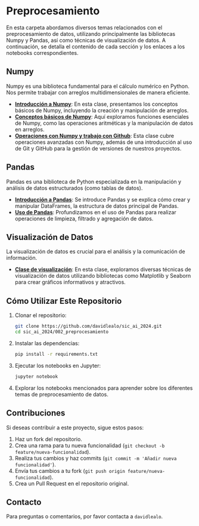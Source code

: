 # Preprocesamiento

En esta carpeta abordamos diversos temas relacionados con el preprocesamiento de datos, utilizando principalmente las bibliotecas Numpy y Pandas, así como técnicas de visualización de datos. A continuación, se detalla el contenido de cada sección y los enlaces a los notebooks correspondientes.

## Numpy

Numpy es una biblioteca fundamental para el cálculo numérico en Python. Nos permite trabajar con arreglos multidimensionales de manera eficiente.

- [**Introducción a Numpy**](Clase3_SIC_AI_2024.ipynb): En esta clase, presentamos los conceptos básicos de Numpy, incluyendo la creación y manipulación de arreglos.
- [**Conceptos básicos de Numpy**](Clase4_SIC_AI_2024.ipynb): Aquí exploramos funciones esenciales de Numpy, como las operaciones aritméticas y la manipulación de datos en arreglos.
- [**Operaciones con Numpy y trabajo con Github**](Clase5_SIC_AI_2024.ipynb): Esta clase cubre operaciones avanzadas con Numpy, además de una introducción al uso de Git y GitHub para la gestión de versiones de nuestros proyectos.

## Pandas

Pandas es una biblioteca de Python especializada en la manipulación y análisis de datos estructurados (como tablas de datos).

- [**Introducción a Pandas**](Clase6_SIC_AI_2024.ipynb): Se introduce Pandas y se explica cómo crear y manipular DataFrames, la estructura de datos principal de Pandas.
- [**Uso de Pandas**](Clase7_SIC_AI_2024.ipynb): Profundizamos en el uso de Pandas para realizar operaciones de limpieza, filtrado y agregación de datos.

## Visualización de Datos

La visualización de datos es crucial para el análisis y la comunicación de información.

- [**Clase de visualización**](Clase8_SIC_AI_2024.ipynb): En esta clase, exploramos diversas técnicas de visualización de datos utilizando bibliotecas como Matplotlib y Seaborn para crear gráficos informativos y atractivos.

## Cómo Utilizar Este Repositorio

1. Clonar el repositorio:
    ```bash
    git clone https://github.com/davidlealo/sic_ai_2024.git
    cd sic_ai_2024/002_preprocesamiento
    ```

2. Instalar las dependencias:
    ```bash
    pip install -r requirements.txt
    ```

3. Ejecutar los notebooks en Jupyter:
    ```bash
    jupyter notebook
    ```

4. Explorar los notebooks mencionados para aprender sobre los diferentes temas de preprocesamiento de datos.

## Contribuciones

Si deseas contribuir a este proyecto, sigue estos pasos:

1. Haz un fork del repositorio.
2. Crea una rama para tu nueva funcionalidad (`git checkout -b feature/nueva-funcionalidad`).
3. Realiza tus cambios y haz commits (`git commit -m 'Añadir nueva funcionalidad'`).
4. Envía tus cambios a tu fork (`git push origin feature/nueva-funcionalidad`).
5. Crea un Pull Request en el repositorio original.

## Contacto

Para preguntas o comentarios, por favor contacta a `davidlealo`.
